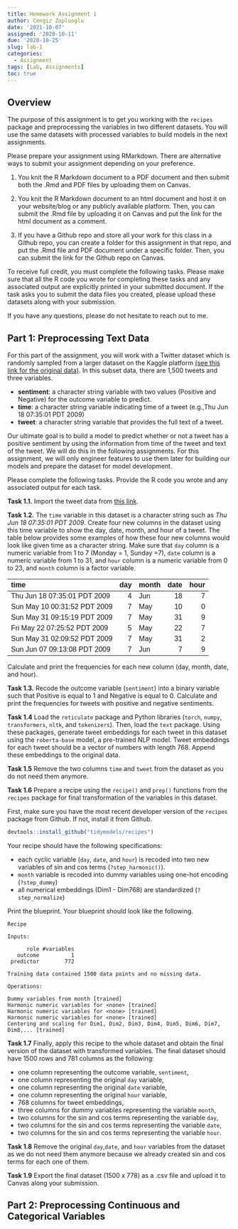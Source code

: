 ```yaml
---
title: Homework Assignment 1
author: Cengiz Zopluoglu
date: '2021-10-07'
assigned: '2020-10-11'
due: '2020-10-25'
slug: lab-1
categories:
  - Assignment
tags: [Lab, Assignments]
toc: true
---
```

<script src="{{< blogdown/postref >}}index_files/kePrint/kePrint.js"></script>
<link href="{{< blogdown/postref >}}index_files/lightable/lightable.css" rel="stylesheet" />





## Overview

The purpose of this assignment is to get you working with the `recipes` package and preprocessing the variables in two different datasets. You will use the same datasets with processed variables to build models in the next assignments.

Please prepare your assignment using RMarkdown. There are alternative ways to submit your assignment depending on your preference.

1. You knit the R Markdown document to a PDF document and then submit both the .Rmd and PDF files by uploading them on Canvas. 

2. You knit the R Markdown document to an html document and host it on your website/blog or any publicly available platform. Then, you can submit the .Rmd file by uploading it on Canvas and put the link for the html document as a comment.

3. If you have a Github repo and store all your work for this class in a Github repo, you can create a folder for this assignment in that repo, and put the .Rmd file and PDF document under a specific folder. Then, you can submit the link for the Github repo on Canvas.

To receive full credit, you must complete the following tasks. Please make sure that all the R code you wrote for completing these tasks and any associated output are explicitly printed in your submitted document. If the task asks you to submit the data files you created, please upload these datasets along with your submission.

If you have any questions, please do not hesitate to reach out to me.

## Part 1: Preprocessing Text Data

For this part of the assignment, you will work with a Twitter dataset which is randomly sampled from a larger dataset on the Kaggle platform [(see this link for the original data)](https://www.kaggle.com/matyasmacudzinski/sentiment-analysis-using-bert/data). In this subset data, there are 1,500 tweets and three variables.

- **sentiment**: a character string variable with two values (Positive and Negative) for the outcome variable to predict. 
- **time**: a character string variable indicating time of a tweet (e.g.,Thu Jun 18 07:35:01 PDT 2009)
- **tweet**: a character string variable that provides the full text of a tweet.

Our ultimate goal is to build a model to predict whether or not a tweet has a positive sentiment by using the information from time of the tweet and text of the tweet. We will do this in the following assignments. For this assignment, we will only engineer features to use them later for building our models and prepare the dataset for model development. 

Please complete the following tasks. Provide the R code you wrote and any associated output for each task.

**Task 1.1.** Import the tweet data from [this link](https://raw.githubusercontent.com/uo-datasci-specialization/c4-ml-fall-2021/main/data/tweet_sub.csv).

**Task 1.2.** The `time` variable in this dataset is a character string such as *Thu Jun 18 07:35:01 PDT 2009*. Create four new columns in the dataset using this time variable to show the day, date, month, and hour of a tweet. The table below provides some examples of how these four new columns would look like given time as a character string. Make sure that `day` column is a numeric variable from 1 to 7 (Monday = 1, Sunday =7), `date` column is a numeric variable from 1 to 31, and `hour` column is a numeric variable from 0 to 23, and `month` column is a factor variable.

<table class=" lightable-minimal table table-striped table-hover table-condensed table-responsive" style='font-family: "Trebuchet MS", verdana, sans-serif; margin-left: auto; margin-right: auto; margin-left: auto; margin-right: auto;'>
 <thead>
  <tr>
   <th style="text-align:left;"> time </th>
   <th style="text-align:right;"> day </th>
   <th style="text-align:left;"> month </th>
   <th style="text-align:right;"> date </th>
   <th style="text-align:right;"> hour </th>
  </tr>
 </thead>
<tbody>
  <tr>
   <td style="text-align:left;"> Thu Jun 18 07:35:01 PDT 2009 </td>
   <td style="text-align:right;"> 4 </td>
   <td style="text-align:left;"> Jun </td>
   <td style="text-align:right;"> 18 </td>
   <td style="text-align:right;"> 7 </td>
  </tr>
  <tr>
   <td style="text-align:left;"> Sun May 10 00:31:52 PDT 2009 </td>
   <td style="text-align:right;"> 7 </td>
   <td style="text-align:left;"> May </td>
   <td style="text-align:right;"> 10 </td>
   <td style="text-align:right;"> 0 </td>
  </tr>
  <tr>
   <td style="text-align:left;"> Sun May 31 09:15:19 PDT 2009 </td>
   <td style="text-align:right;"> 7 </td>
   <td style="text-align:left;"> May </td>
   <td style="text-align:right;"> 31 </td>
   <td style="text-align:right;"> 9 </td>
  </tr>
  <tr>
   <td style="text-align:left;"> Fri May 22 07:25:52 PDT 2009 </td>
   <td style="text-align:right;"> 5 </td>
   <td style="text-align:left;"> May </td>
   <td style="text-align:right;"> 22 </td>
   <td style="text-align:right;"> 7 </td>
  </tr>
  <tr>
   <td style="text-align:left;"> Sun May 31 02:09:52 PDT 2009 </td>
   <td style="text-align:right;"> 7 </td>
   <td style="text-align:left;"> May </td>
   <td style="text-align:right;"> 31 </td>
   <td style="text-align:right;"> 2 </td>
  </tr>
  <tr>
   <td style="text-align:left;"> Sun Jun 07 09:13:08 PDT 2009 </td>
   <td style="text-align:right;"> 7 </td>
   <td style="text-align:left;"> Jun </td>
   <td style="text-align:right;"> 7 </td>
   <td style="text-align:right;"> 9 </td>
  </tr>
</tbody>
</table>

Calculate and print the frequencies for each new column (day, month, date, and hour). 

**Task 1.3.** Recode the outcome variable (`sentiment`) into a binary variable such that Positive is equal to 1 and Negative is equal to 0. Calculate and print the frequencies for tweets with positive and negative sentiments.

**Task 1.4** Load the `reticulate` package and Python libraries (`torch`, `numpy`, `transformers`, `nltk`, and `tokenizers`). Then, load the `text` package. Using these packages, generate tweet embeddings for each tweet in this dataset using the `roberta-base` model, a pre-trained NLP model. Tweet embeddings for each tweet should be a vector of numbers with length 768. Append these embeddings to the original data. 

**Task 1.5** Remove the two columns `time` and `tweet` from the dataset as you do not need them anymore.

**Task 1.6** Prepare a recipe using the `recipe()` and `prep()` functions from the `recipes` package for final transformation of the variables in this dataset. 

First, make sure you have the most recent developer version of the `recipes` package from Github. If not, install it from Github.


```{.r .fold-show}
devtools::install_github("tidymodels/recipes")
```

Your recipe should have the following specifications:

- each cyclic variable (`day`, `date`, and `hour`) is recoded into two new variables of sin and cos terms (`?step_harmonic()`). 
- `month` variable is recoded into dummy variables using one-hot encoding (`?step_dummy`)
- all numerical embeddings (Dim1 - Dim768) are standardized (`?step_normalize`)

Print the blueprint. Your blueprint should look like the following.


```
Recipe

Inputs:

      role #variables
   outcome          1
 predictor        772

Training data contained 1500 data points and no missing data.

Operations:

Dummy variables from month [trained]
Harmonic numeric variables for <none> [trained]
Harmonic numeric variables for <none> [trained]
Harmonic numeric variables for <none> [trained]
Centering and scaling for Dim1, Dim2, Dim3, Dim4, Dim5, Dim6, Dim7, Dim8,... [trained]
```

**Task 1.7** Finally, apply this recipe to the whole dataset and obtain the final version of the dataset with transformed variables. The final dataset should have 1500 rows and 781 columns as the following:

- one column representing the outcome variable, `sentiment`,
- one column representing the original `day` variable,
- one column representing the original `date` variable,
- one column representing the original `hour` variable,
- 768 columns for tweet embeddings,
- three columns for dummy variables representing the variable `month`,
- two columns for the sin and cos terms representing the variable `day`,
- two columns for the sin and cos terms representing the variable `date`,  
- two columns for the sin and cos terms representing the variable `hour`.

**Task 1.8** Remove the original `day`,`date`, and `hour` variables from the dataset as we do not need them anymore because we already created sin and cos terms for each one of them.

**Task 1.9** Export the final dataset (1500 x 778) as a .csv file and upload it to Canvas along your submission.









## Part 2: Preprocessing Continuous and Categorical Variables

